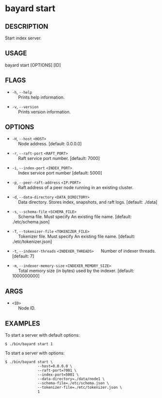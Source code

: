 # bayard start

## DESCRIPTION
Start index server.

## USAGE
bayard start [OPTIONS] [ID]

## FLAGS
- `-h`, `--help`  
&nbsp;&nbsp;&nbsp;&nbsp; Prints help information.

- `-v`, `--version`  
&nbsp;&nbsp;&nbsp;&nbsp; Prints version information.

## OPTIONS
- `-H`, `--host` `<HOST>`  
&nbsp;&nbsp;&nbsp;&nbsp; Node address. [default: 0.0.0.0]

- `-r`, `--raft-port` `<RAFT_PORT>`  
&nbsp;&nbsp;&nbsp;&nbsp; Raft service port number. [default: 7000]

- `-i`, `--index-port` `<INDEX_PORT>`  
&nbsp;&nbsp;&nbsp;&nbsp; Index service port number [default: 5000]

- `-p`, `--peer-raft-address` `<IP:PORT>`  
&nbsp;&nbsp;&nbsp;&nbsp; Raft address of a peer node running in an existing cluster.

- `-d`, `--data-directory` `<DATA_DIRECTORY>`  
&nbsp;&nbsp;&nbsp;&nbsp; Data directory. Stores index, snapshots, and raft logs. [default: ./data]

- `-s`, `--schema-file` `<SCHEMA_FILE>`  
&nbsp;&nbsp;&nbsp;&nbsp; Schema file. Must specify An existing file name. [default: ./etc/schema.json]

- `-T`, `--tokenizer-file` `<TOKENIZER_FILE>`  
&nbsp;&nbsp;&nbsp;&nbsp; Tokenizer file. Must specify An existing file name. [default: ./etc/tokenizer.json]

- `-t`, `--indexer-threads` `<INDEXER_THREADS>`
&nbsp;&nbsp;&nbsp;&nbsp; Number of indexer threads. [default: 7]

- `-m`, `--indexer-memory-size` `<INDEXER_MEMORY_SIZE>`  
&nbsp;&nbsp;&nbsp;&nbsp; Total memory size (in bytes) used by the indexer. [default: 1000000000]

## ARGS
- `<ID>`  
&nbsp;&nbsp;&nbsp;&nbsp; Node ID.

## EXAMPLES

To start a server with default options:

```shell script
$ ./bin/bayard start 1
```

To start a server with options:

```shell script
$ ./bin/bayard start \
               --host=0.0.0.0 \
               --raft-port=7001 \
               --index-port=5001 \
               --data-directory=./data/node1 \
               --schema-file=./etc/schema.json \
               --tokenizer-file=./etc/tokenizer.json \
               1
```
